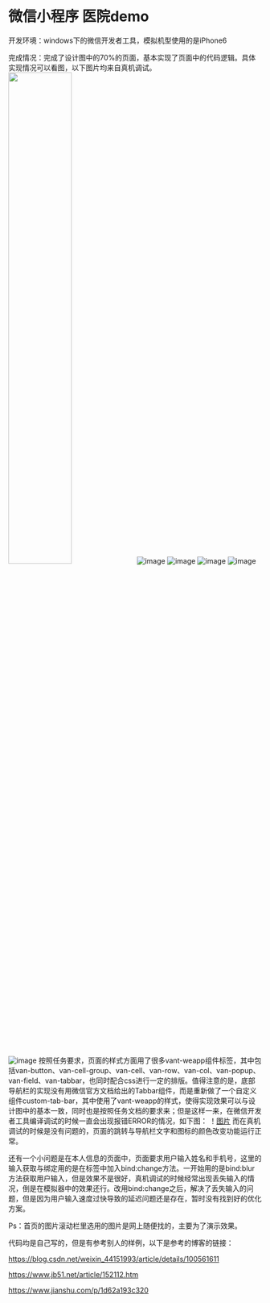 # 微信小程序 医院demo
 
开发环境：windows下的微信开发者工具，模拟机型使用的是iPhone6

完成情况：完成了设计图中的70%的页面，基本实现了页面中的代码逻辑。具体实现情况可以看图，以下图片均来自真机调试。
<img src="https://github.com/ALL-perfect/deemowxapp/blob/deemowxapp/pic/pic2.png?raw=true" height="50%"/>
![image](https://github.com/ALL-perfect/deemowxapp/blob/deemowxapp/pic/pic2.png?raw=true)
![image](https://github.com/ALL-perfect/deemowxapp/blob/deemowxapp/pic/pic3.png?raw=true)
![image](https://github.com/ALL-perfect/deemowxapp/blob/deemowxapp/pic/pic4.png?raw=true)
![image](https://github.com/ALL-perfect/deemowxapp/blob/deemowxapp/pic/pic5.png?raw=true)
![image](https://github.com/ALL-perfect/deemowxapp/blob/deemowxapp/pic/pic6.png?raw=true)
按照任务要求，页面的样式方面用了很多vant-weapp组件标签，其中包括van-button、van-cell-group、van-cell、van-row、van-col、van-popup、van-field、van-tabbar，也同时配合css进行一定的排版。值得注意的是，底部导航栏的实现没有用微信官方文档给出的Tabbar组件，而是重新做了一个自定义组件custom-tab-bar，其中使用了vant-weapp的样式，使得实现效果可以与设计图中的基本一致，同时也是按照任务文档的要求来；但是这样一来，在微信开发者工具编译调试的时候一直会出现报错ERROR的情况，如下图：
！[图片](https://github.com/ALL-perfect/deemowxapp/blob/deemowxapp/pic/error.png?raw=true)
而在真机调试的时候是没有问题的，页面的跳转与导航栏文字和图标的颜色改变功能运行正常。

还有一个小问题是在本人信息的页面中，页面要求用户输入姓名和手机号，这里的输入获取与绑定用的是在标签中加入bind:change方法。一开始用的是bind:blur方法获取用户输入，但是效果不是很好，真机调试的时候经常出现丢失输入的情况，倒是在模拟器中的效果还行。改用bind:change之后，解决了丢失输入的问题，但是因为用户输入速度过快导致的延迟问题还是存在，暂时没有找到好的优化方案。

Ps：首页的图片滚动栏里选用的图片是网上随便找的，主要为了演示效果。

代码均是自己写的，但是有参考别人的样例，以下是参考的博客的链接：

https://blog.csdn.net/weixin_44151993/article/details/100561611

https://www.jb51.net/article/152112.htm

https://www.jianshu.com/p/1d62a193c320
